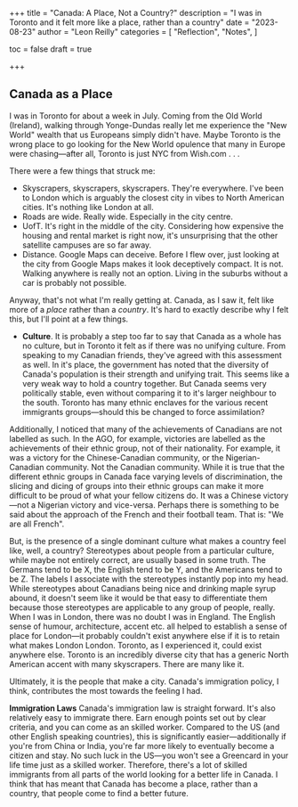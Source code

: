 +++
title = "Canada: A Place, Not a Country?"
description = "I was in Toronto and it felt more like a place, rather than a country"
date = "2023-08-23"
author = "Leon Reilly"
categories = [
    "Reflection",
    "Notes",
]

toc = false
draft = true

+++

## Canada as a Place

I was in Toronto for about a week in July. Coming from the Old World (Ireland), walking through Yonge-Dundas really let me experience the "New World" wealth that us Europeans simply didn't have. Maybe Toronto is the wrong place to go looking for the New World opulence that many in Europe were chasing—after all, Toronto is just NYC from Wish.com . . .

There were a few things that struck me:

- Skyscrapers, skyscrapers, skyscrapers. They're everywhere. I've been to London which is arguably the closest city in vibes to North American cities. It's nothing like London at all.  
- Roads are wide. Really wide. Especially in the city centre.
- UofT. It's right in the middle of the city. Considering how expensive the housing and rental market is right now, it's unsurprising that the other satellite campuses are so far away.
- Distance. Google Maps can deceive. Before I flew over, just looking at the city from Google Maps makes it look deceptively compact. It is not. Walking anywhere is really not an option. Living in the suburbs without a car is probably not possible.

Anyway, that's not what I'm really getting at. Canada, as I saw it, felt like more of a *place* rather than a *country*. It's hard to exactly describe why I felt this, but I'll point at a few things.

- **Culture**. It is probably a step too far to say that Canada as a whole has no culture, but in Toronto it felt as if there was no unifying culture. From speaking to my Canadian friends, they've agreed with this assessment as well. In it's place, the government has noted that the diversity of Canada's population is their strength and unifying trait. This seems like a very weak way to hold a country together. But Canada seems very politically stable, even without comparing it to it's larger neighbour to the south. Toronto has many ethnic enclaves for the various recent immigrants groups—should this be changed to force assimilation? 

Additionally, I noticed that many of the achievements of Canadians are not labelled as such. In the AGO, for example, victories are labelled as the achievements of their ethnic group, not of their nationality. For example, it was a victory for the Chinese-Canadian community, or the Nigerian-Canadian community. Not the Canadian community. While it is true that the different ethnic groups in Canada face varying levels of discrimination, the slicing and dicing of groups into their ethnic groups can make it more difficult to be proud of what your fellow citizens do. It was a Chinese victory—not a Nigerian victory and vice-versa. Perhaps there is something to be said about the approach of the French and their football team. That is: "We are all French".

But, is the presence of a single dominant culture what makes a country feel like, well, a country? Stereotypes about people from a particular culture, while maybe not entirely correct, are usually based in some truth. The Germans tend to be X, the English tend to be Y, and the Americans tend to be Z. The labels I associate with the stereotypes instantly pop into my head. While stereotypes about Canadians being nice and drinking maple syrup abound, it doesn't seem like it would be that easy to differentiate them because those stereotypes are applicable to any group of people, really. When I was in London, there was no doubt I was in England. The English sense of humour, architecture, accent etc. all helped to establish a sense of place for London—it probably couldn't exist anywhere else if it is to retain what makes London London. Toronto, as I experienced it, could exist anywhere else. Toronto is an incredibly diverse city that has a generic North American accent with many skyscrapers. There are many like it. 

Ultimately, it is the people that make a city. Canada's immigration policy, I think, contributes the most towards the feeling I had.

**Immigration Laws** Canada's immigration law is straight forward. It's also relatively easy to immigrate there. Earn enough points set out by clear criteria, and you can come as an skilled worker. Compared to the US (and other English speaking countries), this is significantly easier—additionally if you're from China or India, you're far more likely to eventually become a citizen and stay. No such luck in the US—you won't see a Greencard in your life time just as a skilled worker. Therefore, there's a lot of skilled immigrants from all parts of the world looking for a better life in Canada. I think that has meant that Canada has become a place, rather than a country, that people come to find a better future.